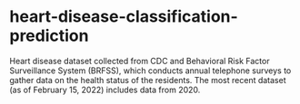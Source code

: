 # heart-disease-classification-prediction
 Heart disease dataset collected from CDC and Behavioral Risk Factor Surveillance System (BRFSS), which conducts annual telephone surveys to gather data on the health status of the residents. The most recent dataset (as of February 15, 2022) includes data from 2020. 
